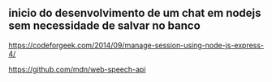 ## inicio do desenvolvimento de um chat em nodejs sem necessidade de salvar no banco

https://codeforgeek.com/2014/09/manage-session-using-node-js-express-4/

https://github.com/mdn/web-speech-api